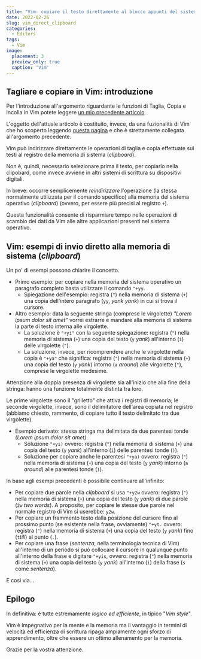 ```yaml
---
title: "Vim: copiare il testo direttamente al blocco appunti del sistema operativo"
date: 2022-02-26
slug: vim_direct_clipboard
categories:
  - Editors
tags:
  - Vim
image:
  placement: 3
  preview_only: true
  caption: 'Vim'
---
```




## Tagliare e copiare in Vim: introduzione

Per l'introduzione all'argomento riguardante le funzioni di Taglia, Copia e Incolla in Vim potete leggere [un mio precedente articolo](https://francopasut.netlify.app/it/post/vim_cut_copy_paste_clipboard/). 

L'oggetto dell'attuale articolo è costituito, invece,  da una fuzionalità di Vim che ho scoperto leggendo [questa pagina](https://stackoverflow.com/questions/11489428/how-to-make-vim-paste-from-and-copy-to-systems-clipboard#11489440) e che è strettamente collegata all'argomento precedente.

Vim può indirizzare direttamente le operazioni di taglia e copia effettuate sui testi al registro della memoria di sistema (*clipboard*).

Non è, quindi, necessario selezionare prima il testo,  per copiarlo nella clipobard, come invece avviene in altri sistemi di scrittura su dispositivi digitali.

In breve:  occorre semplicemente *reindirizzare* l'operazione (la stessa normalmente utilizzata per il comando specifico) alla memoria del sistema operativo (*clipboard*)  (ovvero, per essere più precisi al registro `+`).

Questa funzionalità consente di risparmiare tempo nelle operazioni di scambio dei dati da Vim alle altre applicazioni presenti nel sistema operativo.

## Vim: esempi di invio diretto alla memoria di sistema (*clipboard*) 

Un po' di esempi possono chiarire il concetto.

- Primo esempio: per copiare nella memoria del sistema  operativo un paragrafo completo  basta utilizzare il comando `"+yy`. 
	- Spiegazione dell'esempio: registra (`"`) nella memoria di sistema (`+`) una copia dell'intero paragrafo (`yy`, *yank yank*) in cui si trova il cursore.
- Altro esempio: data  la seguente stringa (comprese le virgolette) *"Lorem ipsum dolor sit amet"* vorrei estrarre  e mandare alla memoria di sistema la parte di testo interna alle virgolette.
	- La soluzione è `"+yi"` con la seguente spiegazione: registra (`"`) nella memoria di sistema (`+`) una copia del testo (`y` *yank*) all'interno (`i`) delle virgolette (`"`).
	- La soluzione, invece,  per ricomprendere anche le virgolette nella copia è `"+ya"` che significa:  registra (`"`) nella memoria di sistema (`+`) una copia del testo (`y` *yank*) intorno (`a` *around*) alle virgolette (`"`), comprese le virgolette medesime.

Attenzione alla doppia presenza di virgolette sia all'inizio che alla fine della stringa: hanno una  funzione totalmente distinta tra loro.

Le prime virgolette sono il "grilletto" che attiva i registri di memoria; le seconde virgolette, invece, sono il delimitatore dell'area copiata nel registro (abbiamo chiesto, rammento, di copiare tutto il testo delimitato tra due virgolette).

- Esempio derivato: stessa stringa ma delimitata da due parentesi tonde *(Lorem ipsum dolor sit amet)*.
	- Soluzione `"+yi)` ovvero: registra (`"`) nella memoria di sistema (`+`) una copia del testo (`y` *yank*) all'interno (`i`) delle parentesi tonde (`)`).
	- Soluzione per copiare anche le parentesi `"+ya)` ovvero:  registra (`"`) nella memoria di sistema (`+`) una copia del testo (`y` *yank*) intorno (`a` *around*) alle parentesi tonde (`)`).

In base agli esempi precedenti è possibile continuare all'infinito:

- Per copiare due parole nella *clipboard* si usa `"+y2w` ovvero:  registra (`"`) nella memoria di sistema (`+`) una copia del testo (`y` *yank*) di due parole (`2w` *two words*). A proposito, per copiare le stesse due parole nel normale registro di Vim si userebbe: `y2w`.
- Per copiare un frammento testo dalla posizione del cursore fino al prossimo punto (se esistente nella frase,  ovviamente) `"+yt.` ovvero:  registra (`"`) nella memoria di sistema (`+`) una copia del testo (`y` *yank*) fino (`t`*till*) al punto (`.`).
- Per copiare una frase (*sentenza*,  nella terminologia tecnica di Vim) all'interno di un periodo si può collocare il cursore in qualunque punto all'interno della frase e digitare `"+yis`, ovvero:  registra (`"`) nella memoria di sistema (`+`) una copia del testo (`y` *yank*) all'interno (`i`) della frase (`s` come *sentenza*).

E così via...

## Epilogo

In definitiva: è tutte estremamente *logico ed efficiente*,  in tipico "*Vim style*".

Vim è impegnativo per la mente e la memoria ma il vantaggio in termini di velocità ed efficienza di scrittura ripaga ampiamente ogni sforzo di apprendimento, oltre che essere un ottimo allenamento per la memoria.

Grazie per la vostra attenzione.

